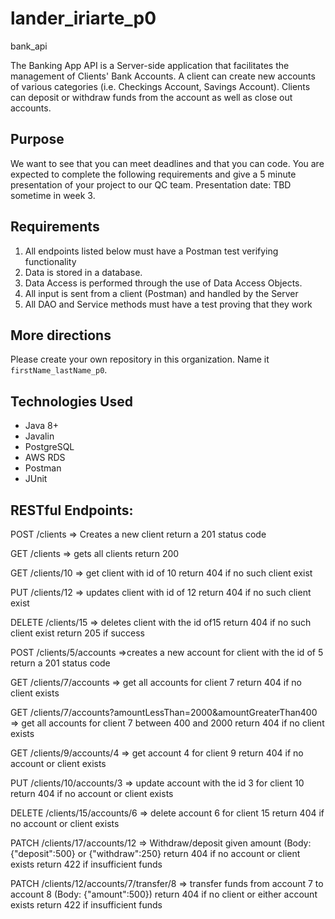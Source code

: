 # lander_iriarte_p0
bank_api

The Banking App API is a Server-side application that facilitates the management of Clients' Bank Accounts. A client can create new accounts of various categories (i.e. Checkings Account, Savings Account). Clients can deposit or withdraw funds from the account as well as close out accounts.
	
## Purpose

We want to see that you can meet deadlines and that you can code. You are expected to complete the following requirements and give a 5 minute presentation of your project to our QC team. Presentation date: TBD sometime in week 3.

## Requirements
1. All endpoints listed below must have a Postman test verifying functionality
2. Data is stored in a database.
3. Data Access is performed through the use of Data Access Objects.
5. All input is sent from a client (Postman) and handled by the Server
6. All DAO and Service methods must have a test proving that they work

## More directions
Please create your own repository in this organization. Name it `firstName_lastName_p0`.

## Technologies Used
- Java 8+
- Javalin
- PostgreSQL
- AWS RDS
- Postman
- JUnit

## RESTful Endpoints:

POST /clients => Creates a new client
	return a 201 status code

GET /clients => gets all clients
	return 200

GET /clients/10 => get client with id of 10
	return 404 if no such client exist

PUT /clients/12 => updates client with id of 12	
	return 404 if no such client exist

DELETE /clients/15 => deletes client with the id of15
	return 404 if no such client exist
	return 205 if success

POST /clients/5/accounts =>creates a new account for client with the id of 5
	return a 201 status code

GET /clients/7/accounts => get all accounts for client 7
	return 404 if no client exists

GET /clients/7/accounts?amountLessThan=2000&amountGreaterThan400 => get all accounts for client 7 between 400 and 2000
	return 404 if no client exists

GET /clients/9/accounts/4 => get account 4 for client 9
	return 404 if no account or client exists

PUT /clients/10/accounts/3 => update account  with the id 3 for client 10
	return 404 if no account or client exists

DELETE /clients/15/accounts/6 => delete account 6 for client 15
	return 404 if no account or client exists


PATCH /clients/17/accounts/12 => Withdraw/deposit given amount (Body: {"deposit":500} or {"withdraw":250}
	return 404 if no account or client exists
	return 422 if insufficient funds

PATCH /clients/12/accounts/7/transfer/8 => transfer funds from account 7 to account 8 (Body: {"amount":500})
	return 404 if no client or either account exists
	return 422 if insufficient funds
